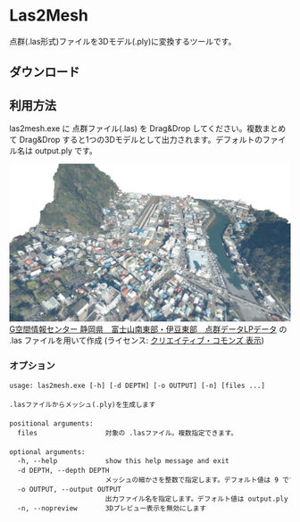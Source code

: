 # Las2Mesh

点群(.las形式)ファイルを3Dモデル(.ply)に変換するツールです。

## ダウンロード

## 利用方法

las2mesh.exe に 点群ファイル(.las) を Drag&Drop してください。複数まとめて Drag&Drop すると1つの3Dモデルとして出力されます。デフォルトのファイル名は output.ply です。

![伊豆急下田駅周辺(-d 11オプションを指定)](material/izukyushimoda_d11.png)
[G空間情報センター 静岡県　富士山南東部・伊豆東部　点群データLPデータ](https://www.geospatial.jp/ckan/dataset/shizuoka-2019-pointcloud/resource/d5e98a7b-f15c-45b0-bf40-0287f5b1de68) の .las ファイルを用いて作成 (ライセンス: [クリエイティブ・コモンズ 表示](http://opendefinition.org/licenses/cc-by/))

### オプション

```txt
usage: las2mesh.exe [-h] [-d DEPTH] [-o OUTPUT] [-n] [files ...]

.lasファイルからメッシュ(.ply)を生成します

positional arguments:
  files                 対象の .lasファイル。複数指定できます。

optional arguments:
  -h, --help            show this help message and exit
  -d DEPTH, --depth DEPTH
                        メッシュの細かさを整数で指定します。デフォルト値は 9 です。
  -o OUTPUT, --output OUTPUT
                        出力ファイル名を指定します。デフォルト値は output.ply です。
  -n, --nopreview       3Dプレビュー表示を無効にします
```
